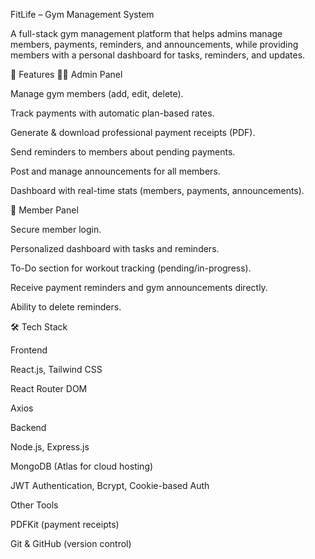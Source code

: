 FitLife – Gym Management System

A full-stack gym management platform that helps admins manage members, payments, reminders, and announcements, while providing members with a personal dashboard for tasks, reminders, and updates.

🌟 Features
👨‍💼 Admin Panel

Manage gym members (add, edit, delete).

Track payments with automatic plan-based rates.

Generate & download professional payment receipts (PDF).

Send reminders to members about pending payments.

Post and manage announcements for all members.

Dashboard with real-time stats (members, payments, announcements).

💪 Member Panel

Secure member login.

Personalized dashboard with tasks and reminders.

To-Do section for workout tracking (pending/in-progress).

Receive payment reminders and gym announcements directly.

Ability to delete reminders.

🛠️ Tech Stack

Frontend

React.js, Tailwind CSS

React Router DOM

Axios

Backend

Node.js, Express.js

MongoDB (Atlas for cloud hosting)

JWT Authentication, Bcrypt, Cookie-based Auth

Other Tools

PDFKit (payment receipts)

Git & GitHub (version control)